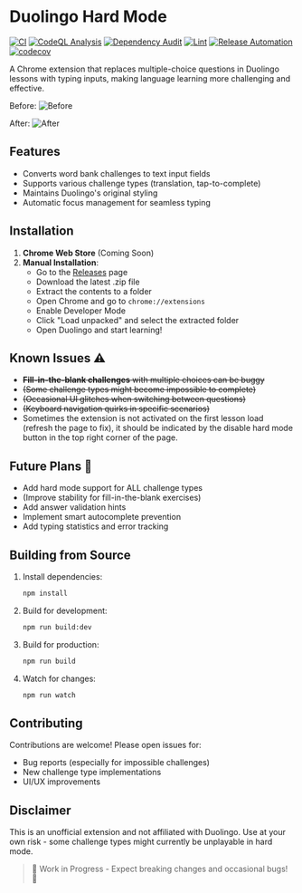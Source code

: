 # Duolingo Hard Mode
[![CI](https://github.com/Stupidoodle/duolingo-hard-mode/actions/workflows/ci.yml/badge.svg)](https://github.com/Stupidoodle/duolingo-hard-mode/actions/workflows/ci.yml)
[![CodeQL Analysis](https://github.com/Stupidoodle/duolingo-hard-mode/actions/workflows/codeql-analysis.yml/badge.svg)](https://github.com/Stupidoodle/duolingo-hard-mode/actions/workflows/codeql-analysis.yml)
[![Dependency Audit](https://github.com/Stupidoodle/duolingo-hard-mode/actions/workflows/dependency-audit.yml/badge.svg)](https://github.com/Stupidoodle/duolingo-hard-mode/actions/workflows/dependency-audit.yml)
[![Lint](https://github.com/Stupidoodle/duolingo-hard-mode/actions/workflows/lint.yml/badge.svg)](https://github.com/Stupidoodle/duolingo-hard-mode/actions/workflows/lint.yml)
[![Release Automation](https://github.com/Stupidoodle/duolingo-hard-mode/actions/workflows/release.yml/badge.svg)](https://github.com/Stupidoodle/duolingo-hard-mode/actions/workflows/release.yml)
[![codecov](https://codecov.io/github/Stupidoodle/duolingo-hard-mode/graph/badge.svg?token=J2UJ0CR82A)](https://codecov.io/github/Stupidoodle/duolingo-hard-mode)

A Chrome extension that replaces multiple-choice questions in Duolingo lessons with typing inputs, making language learning more challenging and effective.

Before:
![Before](https://i.imgur.com/bUjLt49.png)

After:
![After](https://i.imgur.com/zOoIysb.gif)
## Features

- Converts word bank challenges to text input fields
- Supports various challenge types (translation, tap-to-complete)
- Maintains Duolingo's original styling
- Automatic focus management for seamless typing

## Installation

1. **Chrome Web Store** (Coming Soon)
2. **Manual Installation**:
   - Go to the [Releases](https://github.com/Stupidoodle/duolingo-hard-mode/releases/latest) page
   - Download the latest .zip file
   - Extract the contents to a folder
   - Open Chrome and go to `chrome://extensions`
   - Enable Developer Mode
   - Click "Load unpacked" and select the extracted folder
   - Open Duolingo and start learning!

## Known Issues ⚠️

- ~~**Fill-in-the-blank challenges** with multiple choices can be buggy~~
- ~~(Some challenge types might become impossible to complete)~~
- ~~(Occasional UI glitches when switching between questions)~~
- ~~(Keyboard navigation quirks in specific scenarios)~~
- Sometimes the extension is not activated on the first lesson load (refresh the page to fix), it should be indicated by the disable hard mode button in the top right corner of the page.

## Future Plans 🚧

- Add hard mode support for ALL challenge types
- (Improve stability for fill-in-the-blank exercises)
- Add answer validation hints
- Implement smart autocomplete prevention
- Add typing statistics and error tracking

## Building from Source

1. Install dependencies:
   ```bash
   npm install
   ```
2. Build for development:
   ```bash
   npm run build:dev
   ```
3. Build for production:
   ```bash
   npm run build
   ```
4. Watch for changes:
   ```bash
   npm run watch
   ```

## Contributing

Contributions are welcome! Please open issues for:
- Bug reports (especially for impossible challenges)
- New challenge type implementations
- UI/UX improvements

## Disclaimer

This is an unofficial extension and not affiliated with Duolingo. Use at your own risk - some challenge types might currently be unplayable in hard mode.

> 🚨 Work in Progress - Expect breaking changes and occasional bugs! 🚨
